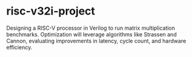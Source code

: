 # risc-v32i-project
Designing a RISC-V processor in Verilog to run matrix multiplication benchmarks. Optimization will leverage algorithms like Strassen and Cannon, evaluating improvements in latency, cycle count, and hardware efficiency.
